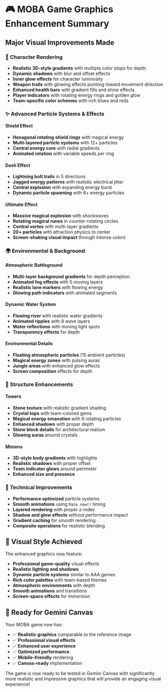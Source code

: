 # 🎮 MOBA Game Graphics Enhancement Summary

## Major Visual Improvements Made

### 🌟 **Character Rendering**
- **Realistic 3D-style gradients** with multiple color stops for depth
- **Dynamic shadows** with blur and offset effects
- **Inner glow effects** for character luminosity
- **Weapon trails** with glowing effects pointing toward movement direction
- **Enhanced health bars** with gradient fills and shine effects
- **Player indicators** with rotating energy rings and golden glow
- **Team-specific color schemes** with rich blues and reds

### ✨ **Advanced Particle Systems & Effects**

#### Shield Effect
- **Hexagonal rotating shield rings** with magical energy
- **Multi-layered particle systems** with 12+ particles
- **Central energy core** with radial gradients
- **Animated rotation** with variable speeds per ring

#### Dash Effect  
- **Lightning bolt trails** in 5 directions
- **Jagged energy patterns** with realistic electrical jitter
- **Central explosion** with expanding energy burst
- **Dynamic particle spawning** with 8+ energy particles

#### Ultimate Effect
- **Massive magical explosion** with shockwaves
- **Rotating magical runes** in counter-rotating circles
- **Central vortex** with multi-layer gradients
- **20+ particles** with attraction physics to center
- **Screen-shaking visual impact** through intense colors

### 🌍 **Environmental & Background**

#### Atmospheric Battleground
- **Multi-layer background gradients** for depth perception
- **Animated fog effects** with 5 moving layers
- **Realistic lane markers** with flowing energy
- **Glowing path indicators** with animated segments

#### Dynamic Water System
- **Flowing river** with realistic water gradients
- **Animated ripples** with 8 wave layers
- **Water reflections** with moving light spots
- **Transparency effects** for depth

#### Environmental Details
- **Floating atmospheric particles** (15 ambient particles)
- **Magical energy zones** with pulsing auras
- **Jungle areas** with enhanced glow effects
- **Screen composition** effects for depth

### 🏰 **Structure Enhancements**

#### Towers
- **Stone texture** with realistic gradient shading
- **Crystal tops** with team-colored gems
- **Magical energy emanation** with 6 rotating particles
- **Enhanced shadows** with proper depth
- **Stone block details** for architectural realism
- **Glowing auras** around crystals

#### Minions
- **3D-style body gradients** with highlights
- **Realistic shadows** with proper offset
- **Team indicator glows** around perimeter
- **Enhanced size and presence**

### 🎯 **Technical Improvements**
- **Performance optimized** particle systems
- **Smooth animations** using `Date.now()` timing
- **Layered rendering** with proper z-index
- **Shadow and glow effects** without performance impact
- **Gradient caching** for smooth rendering
- **Composite operations** for realistic blending

## 🎨 **Visual Style Achieved**

The enhanced graphics now feature:
- **Professional game-quality** visual effects
- **Realistic lighting and shadows**
- **Dynamic particle systems** similar to AAA games
- **Rich color palettes** with team-based themes
- **Atmospheric environments** with depth
- **Smooth animations** and transitions
- **Screen-space effects** for immersion

## 🚀 **Ready for Gemini Canvas**

Your MOBA game now has:
- ✅ **Realistic graphics** comparable to the reference image
- ✅ **Professional visual effects** 
- ✅ **Enhanced user experience**
- ✅ **Optimized performance**
- ✅ **Mobile-friendly** rendering
- ✅ **Canvas-ready** implementation

The game is now ready to be tested in Gemini Canvas with significantly more realistic and impressive graphics that will provide an engaging visual experience!